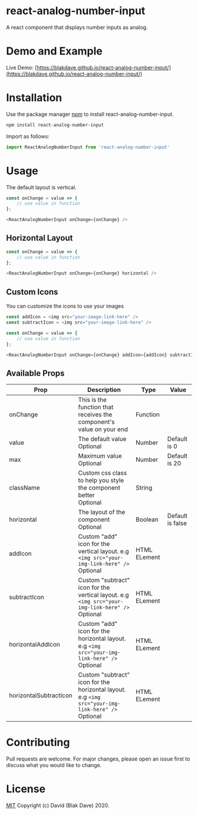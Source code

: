 # react-analog-number-input

A react component that displays number inputs as analog.

# Demo and Example

Live Demo: [https://blakdave.github.io/react-analog-number-input/](https://blakdave.github.io/react-analog-number-input/)

# Installation

Use the package manager [npm](https://www.npmjs.com/) to install react-analog-number-input.

```bash
npm install react-analog-number-input
```

Import as follows:

```javascript
import ReactAnalogNumberInput from 'react-analog-number-input'
```

# Usage

The default layout is vertical.

```javascript
const onChange = value => {
    // use value in function
};

<ReactAnalogNumberInput onChange={onChange} />
```

## Horizontal Layout

```javascript
const onChange = value => {
    // use value in function
};

<ReactAnalogNumberInput onChange={onChange} horizontal />
```

## Custom Icons

You can customize the icons to use your images

```javascript
const addIcon = <img src="your-image-link-here" />
const subtractIcon = <img src="your-image-link-here" />

const onChange = value => {
    // use value in function
};

<ReactAnalogNumberInput onChange={onChange} addIcon={addIcon} subtractIcon={subtractIcon} />
```

## Available Props

Prop | Description | Type | Value
--- | --- | --- | ---
onChange | This is the function that receives the component's value on your end | Function | 
value | The default value<br />Optional | Number | Default is 0
max | Maximum value<br />Optional | Number | Default is 20
className | Custom css class to help you style the component better<br />Optional | String | 
horizontal | The layout of the component<br />Optional | Boolean | Default is false
addIcon | Custom "add" icon for the vertical layout. e.g `<img src="your-img-link-here" />`<br />Optional | HTML ELement | 
subtractIcon | Custom "subtract" icon for the vertical layout. e.g `<img src="your-img-link-here" />`<br />Optional | HTML ELement | 
horizontalAddIcon | Custom "add" icon for the horizontal layout. e.g `<img src="your-img-link-here" />`<br />Optional | HTML ELement | 
horizontalSubtractIcon | Custom "subtract" icon for the horizontal layout. e.g `<img src="your-img-link-here" />`<br />Optional | HTML ELement | 

# Contributing
Pull requests are welcome. For major changes, please open an issue first to discuss what you would like to change.

# License
[MIT](https://choosealicense.com/licenses/mit/) Copyright (c) David (Blak Dave) 2020.